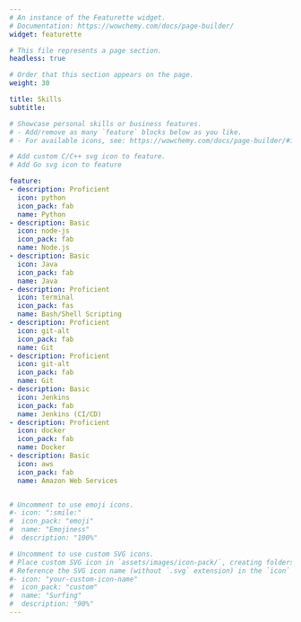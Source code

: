 ```yaml
---
# An instance of the Featurette widget.
# Documentation: https://wowchemy.com/docs/page-builder/
widget: featurette

# This file represents a page section.
headless: true

# Order that this section appears on the page.
weight: 30

title: Skills
subtitle:

# Showcase personal skills or business features.
# - Add/remove as many `feature` blocks below as you like.
# - For available icons, see: https://wowchemy.com/docs/page-builder/#icons

# Add custom C/C++ svg icon to feature.
# Add Go svg icon to feature

feature:
- description: Proficient
  icon: python
  icon_pack: fab
  name: Python
- description: Basic
  icon: node-js
  icon_pack: fab
  name: Node.js
- description: Basic
  icon: Java
  icon_pack: fab
  name: Java
- description: Proficient
  icon: terminal
  icon_pack: fas
  name: Bash/Shell Scripting
- description: Proficient
  icon: git-alt
  icon_pack: fab
  name: Git
- description: Proficient
  icon: git-alt
  icon_pack: fab
  name: Git
- description: Basic
  icon: Jenkins
  icon_pack: fab
  name: Jenkins (CI/CD)
- description: Proficient
  icon: docker
  icon_pack: fab
  name: Docker
- description: Basic
  icon: aws
  icon_pack: fab
  name: Amazon Web Services


# Uncomment to use emoji icons.
#- icon: ":smile:"
#  icon_pack: "emoji"
#  name: "Emojiness"
#  description: "100%"  

# Uncomment to use custom SVG icons.
# Place custom SVG icon in `assets/images/icon-pack/`, creating folders if necessary.
# Reference the SVG icon name (without `.svg` extension) in the `icon` field.
#- icon: "your-custom-icon-name"
#  icon_pack: "custom"
#  name: "Surfing"
#  description: "90%"
---
```

